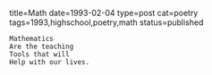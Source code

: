 title=Math
date=1993-02-04
type=post
cat=poetry
tags=1993,highschool,poetry,math
status=published
~~~~~~
Mathematics
Are the teaching
Tools that will
Help with our lives.
